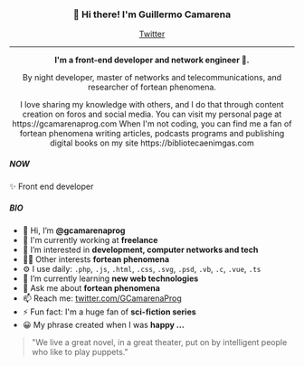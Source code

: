 <h3 align="center">👋 Hi there! I'm Guillermo Camarena</h3>
<p align="center">
  <a href="https://twitter.com/GCamarenaProg">Twitter</a>
</p>

---

<p align="center"><b> I'm a front-end developer and network engineer 👾.</b></p>

<p align="center">By night developer, master of networks and telecommunications, and researcher of fortean phenomena.</p>

<p align="center">I love sharing my knowledge with others, and I do that through content creation on foros and social media. You can visit my personal page at https://gcamarenaprog.com When I'm not coding, you can find me a fan of 
fortean phenomena writing articles, podcasts programs and publishing digital books on my site https://bibliotecaenimgas.com
</p>


##### NOW
✨ Front end developer

##### BIO
- 👋 Hi, I’m **@gcamarenaprog**
- 🏢 I'm currently working at **freelance**
- 👀 I’m interested in **development, computer networks and tech**
- 🤘🏼 Other interests **fortean phenomena**
- ⚙️ I use daily: `.php`, `.js`, `.html`, `.css`, `.svg`, `.psd`, `.vb`, `.c`, `.vue`, `.ts`
- 🌱 I’m currently learning **new web technologies**
- 💬 Ask me about **fortean phenomena**
- 📫 Reach me: [twitter.com/GCamarenaProg](https://twitter.com/GCamarenaProg)
- ⚡️ Fun fact: I'm a huge fan of **sci-fiction series**
- 😀 My phrase created when I was **happy ...**

 > "We live a great novel, in a great theater, put on by intelligent people who like to play puppets."

<!---
gcamarenaprog/gcamarenaprog is a ✨ special ✨ repository because its `README.md` (this file) appears on your GitHub profile.
You can click the Preview link to take a look at your changes.
--->
